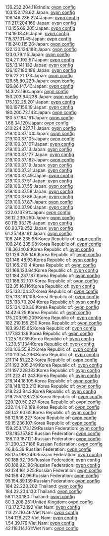 136.232.204.118:India: [ovpn config](vpn/136_232_204_118.ovpn)  
103.152.178.62:Japan: [ovpn config](vpn/103_152_178_62.ovpn)  
106.146.236.224:Japan: [ovpn config](vpn/106_146_236_224.ovpn)  
111.217.204.169:Japan: [ovpn config](vpn/111_217_204_169.ovpn)  
113.155.69.205:Japan: [ovpn config](vpn/113_155_69_205.ovpn)  
114.16.18.46:Japan: [ovpn config](vpn/114_16_18_46.ovpn)  
115.37.101.45:Japan: [ovpn config](vpn/115_37_101_45.ovpn)  
118.240.115.26:Japan: [ovpn config](vpn/118_240_115_26.ovpn)  
122.130.124.188:Japan: [ovpn config](vpn/122_130_124_188.ovpn)  
123.0.79.115:Japan: [ovpn config](vpn/123_0_79_115.ovpn)  
124.211.192.57:Japan: [ovpn config](vpn/124_211_192_57.ovpn)  
125.13.141.132:Japan: [ovpn config](vpn/125_13_141_132.ovpn)  
126.107.180.196:Japan: [ovpn config](vpn/126_107_180_196.ovpn)  
126.22.21.173:Japan: [ovpn config](vpn/126_22_21_173.ovpn)  
126.55.80.229:Japan: [ovpn config](vpn/126_55_80_229.ovpn)  
126.86.147.43:Japan: [ovpn config](vpn/126_86_147_43.ovpn)  
14.3.22.196:Japan: [ovpn config](vpn/14_3_22_196.ovpn)  
153.203.94.238:Japan: [ovpn config](vpn/153_203_94_238.ovpn)  
175.132.25.201:Japan: [ovpn config](vpn/175_132_25_201.ovpn)  
180.197.156.19:Japan: [ovpn config](vpn/180_197_156_19.ovpn)  
180.200.72.143:Japan: [ovpn config](vpn/180_200_72_143.ovpn)  
180.57.184.191:Japan: [ovpn config](vpn/180_57_184_191.ovpn)  
1.66.34.120:Japan: [ovpn config](vpn/1_66_34_120.ovpn)  
210.224.227.71:Japan: [ovpn config](vpn/210_224_227_71.ovpn)  
219.100.37.104:Japan: [ovpn config](vpn/219_100_37_104.ovpn)  
219.100.37.105:Japan: [ovpn config](vpn/219_100_37_105.ovpn)  
219.100.37.107:Japan: [ovpn config](vpn/219_100_37_107.ovpn)  
219.100.37.13:Japan: [ovpn config](vpn/219_100_37_13.ovpn)  
219.100.37.177:Japan: [ovpn config](vpn/219_100_37_177.ovpn)  
219.100.37.182:Japan: [ovpn config](vpn/219_100_37_182.ovpn)  
219.100.37.19:Japan: [ovpn config](vpn/219_100_37_19.ovpn)  
219.100.37.31:Japan: [ovpn config](vpn/219_100_37_31.ovpn)  
219.100.37.49:Japan: [ovpn config](vpn/219_100_37_49.ovpn)  
219.100.37.51:Japan: [ovpn config](vpn/219_100_37_51.ovpn)  
219.100.37.55:Japan: [ovpn config](vpn/219_100_37_55.ovpn)  
219.100.37.58:Japan: [ovpn config](vpn/219_100_37_58.ovpn)  
219.100.37.86:Japan: [ovpn config](vpn/219_100_37_86.ovpn)  
219.100.37.87:Japan: [ovpn config](vpn/219_100_37_87.ovpn)  
219.100.37.96:Japan: [ovpn config](vpn/219_100_37_96.ovpn)  
222.0.137.91:Japan: [ovpn config](vpn/222_0_137_91.ovpn)  
36.12.239.250:Japan: [ovpn config](vpn/36_12_239_250.ovpn)  
60.115.93.175:Japan: [ovpn config](vpn/60_115_93_175.ovpn)  
60.93.79.252:Japan: [ovpn config](vpn/60_93_79_252.ovpn)  
61.25.149.161:Japan: [ovpn config](vpn/61_25_149_161.ovpn)  
106.246.235.98:Korea Republic of: [ovpn config](vpn/106_246_235_98.ovpn)  
106.246.235.98:Korea Republic of: [ovpn config](vpn/106_246_235_98.ovpn)  
118.36.140.8:Korea Republic of: [ovpn config](vpn/118_36_140_8.ovpn)  
121.129.205.146:Korea Republic of: [ovpn config](vpn/121_129_205_146.ovpn)  
121.148.48.93:Korea Republic of: [ovpn config](vpn/121_148_48_93.ovpn)  
121.165.213.4:Korea Republic of: [ovpn config](vpn/121_165_213_4.ovpn)  
121.169.123.84:Korea Republic of: [ovpn config](vpn/121_169_123_84.ovpn)  
121.184.237.187:Korea Republic of: [ovpn config](vpn/121_184_237_187.ovpn)  
121.188.32.107:Korea Republic of: [ovpn config](vpn/121_188_32_107.ovpn)  
122.35.16.116:Korea Republic of: [ovpn config](vpn/122_35_16_116.ovpn)  
125.133.104.37:Korea Republic of: [ovpn config](vpn/125_133_104_37.ovpn)  
125.133.161.106:Korea Republic of: [ovpn config](vpn/125_133_161_106.ovpn)  
125.133.70.204:Korea Republic of: [ovpn config](vpn/125_133_70_204.ovpn)  
125.134.123.30:Korea Republic of: [ovpn config](vpn/125_134_123_30.ovpn)  
14.42.6.25:Korea Republic of: [ovpn config](vpn/14_42_6_25.ovpn)  
175.203.99.209:Korea Republic of: [ovpn config](vpn/175_203_99_209.ovpn)  
182.219.155.250:Korea Republic of: [ovpn config](vpn/182_219_155_250.ovpn)  
183.99.115.65:Korea Republic of: [ovpn config](vpn/183_99_115_65.ovpn)  
1.177.83.139:Korea Republic of: [ovpn config](vpn/1_177_83_139.ovpn)  
1.225.167.39:Korea Republic of: [ovpn config](vpn/1_225_167_39.ovpn)  
1.230.51.134:Korea Republic of: [ovpn config](vpn/1_230_51_134.ovpn)  
210.106.55.92:Korea Republic of: [ovpn config](vpn/210_106_55_92.ovpn)  
210.113.54.236:Korea Republic of: [ovpn config](vpn/210_113_54_236.ovpn)  
211.114.51.222:Korea Republic of: [ovpn config](vpn/211_114_51_222.ovpn)  
211.192.205.249:Korea Republic of: [ovpn config](vpn/211_192_205_249.ovpn)  
211.197.228.182:Korea Republic of: [ovpn config](vpn/211_197_228_182.ovpn)  
211.222.41.243:Korea Republic of: [ovpn config](vpn/211_222_41_243.ovpn)  
218.144.18.105:Korea Republic of: [ovpn config](vpn/218_144_18_105.ovpn)  
218.148.133.213:Korea Republic of: [ovpn config](vpn/218_148_133_213.ovpn)  
218.233.84.3:Korea Republic of: [ovpn config](vpn/218_233_84_3.ovpn)  
219.255.128.225:Korea Republic of: [ovpn config](vpn/219_255_128_225.ovpn)  
220.120.50.227:Korea Republic of: [ovpn config](vpn/220_120_50_227.ovpn)  
222.114.112.189:Korea Republic of: [ovpn config](vpn/222_114_112_189.ovpn)  
49.142.60.65:Korea Republic of: [ovpn config](vpn/49_142_60_65.ovpn)  
58.126.16.227:Korea Republic of: [ovpn config](vpn/58_126_16_227.ovpn)  
59.15.236.107:Korea Republic of: [ovpn config](vpn/59_15_236_107.ovpn)  
159.253.173.129:Russian Federation: [ovpn config](vpn/159_253_173_129.ovpn)  
178.185.157.80:Russian Federation: [ovpn config](vpn/178_185_157_80.ovpn)  
188.113.187.121:Russian Federation: [ovpn config](vpn/188_113_187_121.ovpn)  
31.200.237.186:Russian Federation: [ovpn config](vpn/31_200_237_186.ovpn)  
46.8.6.39:Russian Federation: [ovpn config](vpn/46_8_6_39.ovpn)  
85.175.199.249:Russian Federation: [ovpn config](vpn/85_175_199_249.ovpn)  
90.188.92.196:Russian Federation: [ovpn config](vpn/90_188_92_196.ovpn)  
90.188.92.196:Russian Federation: [ovpn config](vpn/90_188_92_196.ovpn)  
92.124.161.225:Russian Federation: [ovpn config](vpn/92_124_161_225.ovpn)  
94.158.42.96:Russian Federation: [ovpn config](vpn/94_158_42_96.ovpn)  
95.154.89.139:Russian Federation: [ovpn config](vpn/95_154_89_139.ovpn)  
184.22.223.202:Thailand: [ovpn config](vpn/184_22_223_202.ovpn)  
184.22.234.130:Thailand: [ovpn config](vpn/184_22_234_130.ovpn)  
58.11.30.180:Thailand: [ovpn config](vpn/58_11_30_180.ovpn)  
80.3.208.251:United Kingdom: [ovpn config](vpn/80_3_208_251.ovpn)  
113.172.72.192:Viet Nam: [ovpn config](vpn/113_172_72_192.ovpn)  
113.22.110.46:Viet Nam: [ovpn config](vpn/113_22_110_46.ovpn)  
1.54.128.223:Viet Nam: [ovpn config](vpn/1_54_128_223.ovpn)  
1.54.39.179:Viet Nam: [ovpn config](vpn/1_54_39_179.ovpn)  
42.118.114.161:Viet Nam: [ovpn config](vpn/42_118_114_161.ovpn)  
